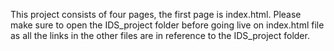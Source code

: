 This project consists of four pages, the first page is index.html.
Please make sure to open the IDS_project folder before going live on index.html file as all the links in the other files are in reference to the IDS_project folder.
